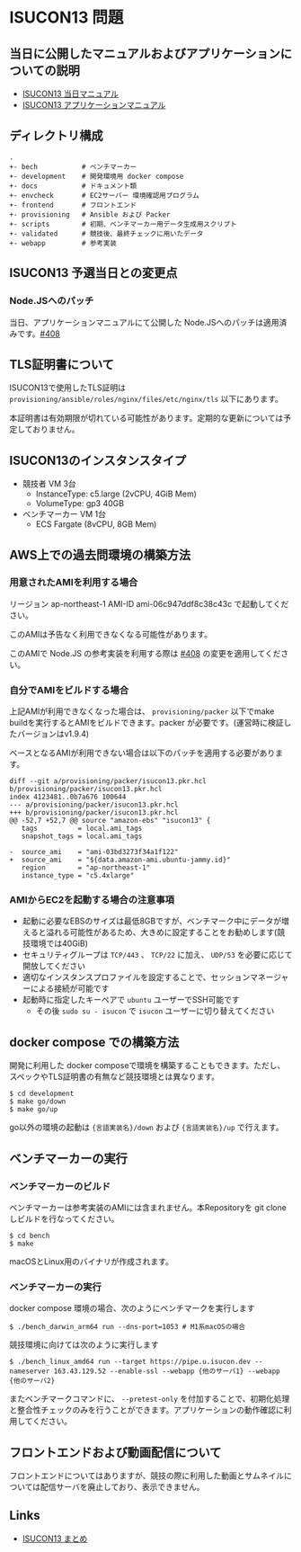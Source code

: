 # ISUCON13 問題

## 当日に公開したマニュアルおよびアプリケーションについての説明

- [ISUCON13 当日マニュアル](https://gist.github.com/kazeburo/bccc2d2b2b9dc307b5640ae855f3e0bf)
- [ISUCON13 アプリケーションマニュアル](https://gist.github.com/kazeburo/70b352e6d51969b214f919bcf0794ba6)


## ディレクトリ構成

```
.
+- bech           # ベンチマーカー
+- development    # 開発環境用 docker compose
+- docs           # ドキュメント類
+- envcheck       # EC2サーバー 環境確認用プログラム
+- frontend       # フロントエンド
+- provisioning   # Ansible および Packer
+- scripts        # 初期、ベンチマーカー用データ生成用スクリプト
+- validated      # 競技後、最終チェックに用いたデータ
+- webapp         # 参考実装
```

## ISUCON13 予選当日との変更点

### Node.JSへのパッチ

当日、アプリケーションマニュアルにて公開した Node.JSへのパッチは適用済みです。[#408](https://github.com/isucon/isucon13/pull/408)

## TLS証明書について

ISUCON13で使用したTLS証明は `provisioning/ansible/roles/nginx/files/etc/nginx/tls` 以下にあります。

本証明書は有効期限が切れている可能性があります。定期的な更新については予定しておりません。

## ISUCON13のインスタンスタイプ

- 競技者 VM 3台
  - InstanceType: c5.large (2vCPU, 4GiB Mem)
  - VolumeType: gp3 40GB
- ベンチマーカー VM 1台
  - ECS Fargate (8vCPU, 8GB Mem)

## AWS上での過去問環境の構築方法

### 用意されたAMIを利用する場合

リージョン ap-northeast-1 AMI-ID ami-06c947ddf8c38c43c で起動してください。 

このAMIは予告なく利用できなくなる可能性があります。

このAMIで Node.JS の参考実装を利用する際は [#408](https://github.com/isucon/isucon13/pull/408) の変更を適用してください。

### 自分でAMIをビルドする場合

上記AMIが利用できなくなった場合は、 `provisioning/packer` 以下でmake buildを実行するとAMIをビルドできます。packer が必要です。(運営時に検証したバージョンはv1.9.4)

ベースとなるAMIが利用できない場合は以下のパッチを適用する必要があります。

```
diff --git a/provisioning/packer/isucon13.pkr.hcl b/provisioning/packer/isucon13.pkr.hcl
index 4123481..0b7a676 100644
--- a/provisioning/packer/isucon13.pkr.hcl
+++ b/provisioning/packer/isucon13.pkr.hcl
@@ -52,7 +52,7 @@ source "amazon-ebs" "isucon13" {
   tags          = local.ami_tags
   snapshot_tags = local.ami_tags
 
-  source_ami    = "ami-03bd3273f34a1f122"
+  source_ami    = "${data.amazon-ami.ubuntu-jammy.id}"
   region        = "ap-northeast-1"
   instance_type = "c5.4xlarge"
```

### AMIからEC2を起動する場合の注意事項

- 起動に必要なEBSのサイズは最低8GBですが、ベンチマーク中にデータが増えると溢れる可能性があるため、大きめに設定することをお勧めします(競技環境では40GiB)
- セキュリティグループは `TCP/443` 、 `TCP/22` に加え、 `UDP/53` を必要に応じて開放してください
- 適切なインスタンスプロファイルを設定することで、セッションマネージャーによる接続が可能です
- 起動時に指定したキーペアで `ubuntu` ユーザーでSSH可能です
  - その後 `sudo su - isucon` で `isucon` ユーザーに切り替えてください

## docker compose での構築方法

開発に利用した docker composeで環境を構築することもできます。ただし、スペックやTLS証明書の有無など競技環境とは異なります。

```
$ cd development
$ make go/down
$ make go/up
```

go以外の環境の起動は `{言語実装名}/down`  および `{言語実装名}/up` で行えます。


## ベンチマーカーの実行

### ベンチマーカーのビルド

ベンチマーカーは参考実装のAMIには含まれません。本Repositoryを git clone しビルドを行なってください。

```
$ cd bench
$ make
```

macOSとLinux用のバイナリが作成されます。

### ベンチマーカーの実行

docker compose 環境の場合、次のようにベンチマークを実行します

```
$ ./bench_darwin_arm64 run --dns-port=1053 # M1系macOSの場合
```

競技環境に向けては次のように実行します

```
$ ./bench_linux_amd64 run --target https://pipe.u.isucon.dev --nameserver 163.43.129.52 --enable-ssl --webapp {他のサーバ1} --webapp {他のサーバ2}
```

またベンチマークコマンドに、 `--pretest-only` を付加することで、初期化処理と整合性チェックのみを行うことができます。アプリケーションの動作確認に利用してください。

## フロントエンドおよび動画配信について

フロントエンドについてはありますが、競技の際に利用した動画とサムネイルについては配信サーバを廃止しており、表示できません。


## Links

- [ISUCON13 まとめ](https://isucon.net/archives/57801192.html)

